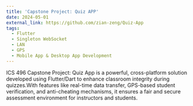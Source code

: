 ```yaml
---
title: 'Capstone Project: Quiz APP'
date: 2024-05-01
external_link: https://github.com/zian-zeng/Quiz-App
tags:
  - Flutter
  - Singleton WebSocket
  - LAN
  - GPS
  - Mobile App & Desktop App Development 
---
```

ICS 496 Capstone Project: Quiz App is a powerful, cross-platform solution developed using Flutter/Dart to enhance classroom integrity during quizzes.With features like real-time data transfer, GPS-based student verification, and anti-cheating mechanisms, it ensures a fair and secure assessment environment for instructors and students.

<!--more-->
